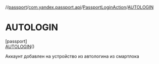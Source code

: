 //[passport](../../../../index.md)/[com.yandex.passport.api](../../index.md)/[PassportLoginAction](../index.md)/[AUTOLOGIN](index.md)

# AUTOLOGIN

[passport]\
[AUTOLOGIN](index.md)()

Аккаунт добавлен на устройство из автологина из смартлока

